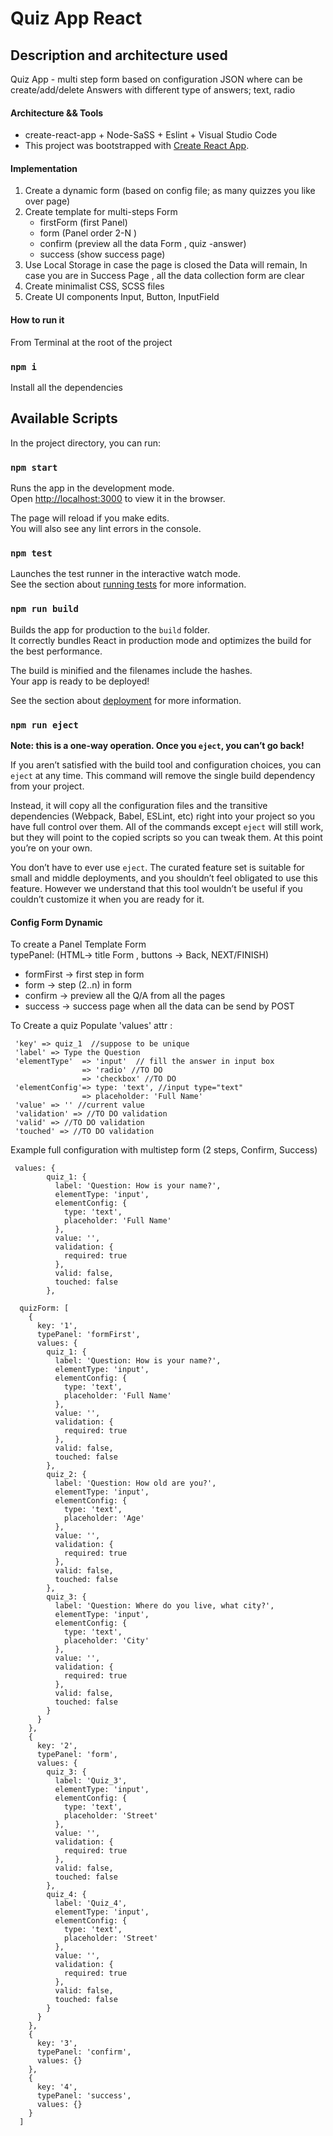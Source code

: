 # Quiz App React
## Description and architecture used

Quiz App - multi step form based on configuration JSON where can be
create/add/delete Answers with different type of answers; text, radio

#### Architecture && Tools

* create-react-app + Node-SaSS + Eslint + Visual Studio Code
* This project was bootstrapped with
[Create React App](https://github.com/facebook/create-react-app).

#### Implementation

1. Create a dynamic form (based on config file; as many quizzes you like over
   page)
2. Create template for multi-steps Form
   - firstForm (first Panel)
   - form (Panel order 2-N )
   - confirm (preview all the data Form , quiz -answer)
   - success (show success page)
3. Use Local Storage in case the page is closed the Data will remain, In case
   you are in Success Page , all the data collection form are clear
4. Create minimalist CSS, SCSS files
5. Create UI components Input, Button, InputField

#### How to run it

From Terminal at the root of the project

### `npm i`

Install all the dependencies

## Available Scripts

In the project directory, you can run:

### `npm start`

Runs the app in the development mode.<br> Open
[http://localhost:3000](http://localhost:3000) to view it in the browser.

The page will reload if you make edits.<br> You will also see any lint errors in
the console.

### `npm test`

Launches the test runner in the interactive watch mode.<br> See the section
about
[running tests](https://facebook.github.io/create-react-app/docs/running-tests)
for more information.

### `npm run build`

Builds the app for production to the `build` folder.<br> It correctly bundles
React in production mode and optimizes the build for the best performance.

The build is minified and the filenames include the hashes.<br> Your app is
ready to be deployed!

See the section about
[deployment](https://facebook.github.io/create-react-app/docs/deployment) for
more information.

### `npm run eject`

**Note: this is a one-way operation. Once you `eject`, you can’t go back!**

If you aren’t satisfied with the build tool and configuration choices, you can
`eject` at any time. This command will remove the single build dependency from
your project.

Instead, it will copy all the configuration files and the transitive
dependencies (Webpack, Babel, ESLint, etc) right into your project so you have
full control over them. All of the commands except `eject` will still work, but
they will point to the copied scripts so you can tweak them. At this point
you’re on your own.

You don’t have to ever use `eject`. The curated feature set is suitable for
small and middle deployments, and you shouldn’t feel obligated to use this
feature. However we understand that this tool wouldn’t be useful if you couldn’t
customize it when you are ready for it.

#### Config Form Dynamic

To create a Panel Template Form      
typePanel: (HTML-> title Form , buttons -> Back, NEXT/FINISH) 
* formFirst -> first step in form
* form -> step (2..n) in form
* confirm -> preview all the Q/A from all the pages
* success -> success page when all the data can be send by POST


To Create a quiz
Populate 'values' attr :
```
 'key' => quiz_1  //suppose to be unique
 'label' => Type the Question
 'elementType'  => 'input'  // fill the answer in input box
                => 'radio' //TO DO
                => 'checkbox' //TO DO
 'elementConfig'=> type: 'text', //input type="text"
                => placeholder: 'Full Name'
 'value' => '' //current value     
 'validation' => //TO DO validation
 'valid' => //TO DO validation
 'touched' => //TO DO validation
```

Example full configuration with multistep form (2 steps, Confirm, Success)
```
 values: {
        quiz_1: {
          label: 'Question: How is your name?',
          elementType: 'input',
          elementConfig: {
            type: 'text',
            placeholder: 'Full Name'
          },
          value: '',
          validation: {
            required: true
          },
          valid: false,
          touched: false
        },
```

```code
  quizForm: [
    {
      key: '1',
      typePanel: 'formFirst',
      values: {
        quiz_1: {
          label: 'Question: How is your name?',
          elementType: 'input',
          elementConfig: {
            type: 'text',
            placeholder: 'Full Name'
          },
          value: '',
          validation: {
            required: true
          },
          valid: false,
          touched: false
        },
        quiz_2: {
          label: 'Question: How old are you?',
          elementType: 'input',
          elementConfig: {
            type: 'text',
            placeholder: 'Age'
          },
          value: '',
          validation: {
            required: true
          },
          valid: false,
          touched: false
        },
        quiz_3: {
          label: 'Question: Where do you live, what city?',
          elementType: 'input',
          elementConfig: {
            type: 'text',
            placeholder: 'City'
          },
          value: '',
          validation: {
            required: true
          },
          valid: false,
          touched: false
        }
      }
    },
    {
      key: '2',
      typePanel: 'form',
      values: {
        quiz_3: {
          label: 'Quiz_3',
          elementType: 'input',
          elementConfig: {
            type: 'text',
            placeholder: 'Street'
          },
          value: '',
          validation: {
            required: true
          },
          valid: false,
          touched: false
        },
        quiz_4: {
          label: 'Quiz_4',
          elementType: 'input',
          elementConfig: {
            type: 'text',
            placeholder: 'Street'
          },
          value: '',
          validation: {
            required: true
          },
          valid: false,
          touched: false
        }
      }
    },
    {
      key: '3',
      typePanel: 'confirm',
      values: {}
    },
    {
      key: '4',
      typePanel: 'success',
      values: {}
    }
  ]
```  